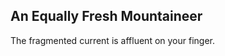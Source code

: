 An Equally Fresh Mountaineer
----------------------------
The fragmented current is affluent on your finger.  

